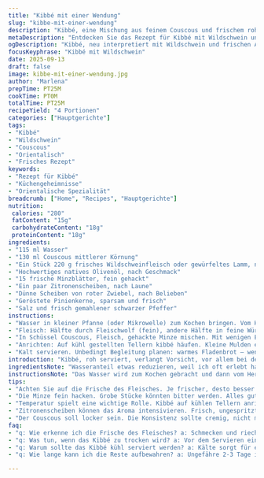 ```yaml
---
title: "Kibbé mit einer Wendung"
slug: "kibbe-mit-einer-wendung"
description: "Kibbé, eine Mischung aus feinem Couscous und frischem rohem Lamm- oder Rindfleisch, wird hier neu interpretiert. Statt klassischem Rindfleisch eine Kombination mit Wildschwein, für leicht erdigen Geschmack. Olivenöl zum Verbinden, frische Minze, Zitrone, rote Zwiebel und geröstete Pinienkerne als aromatische Partner. Das Wasser wird leicht reduziert, der Couscous ein wenig länger quellen gelassen. Wichtig: Vorsicht bei rohem Fleisch, absolute Frische und saubere Hände. Behutsam vermengen, nicht überkneten, sonst wird die Textur zu zäh. Serviert auf kühlen Tellern, begleitet von warmem Fladenbrot oder alternativ glutenfreiem Hirsebrot. Feinwürzig, kühl, eine pralle Textur zwischen griffig und cremig. Ein Teller, der erzählt von Geduld und Improvisation in der orientalischen Küche."
metaDescription: "Entdecken Sie das Rezept für Kibbé mit Wildschwein und frischen Aromen. Eine neuartige Interpretation des Klassikers für Ihre Küche"
ogDescription: "Kibbé, neu interpretiert mit Wildschwein und frischen Aromen, wird zum Highlight Ihrer nächsten Mahlzeit. Ideal für einen besonderen Anlass"
focusKeyphrase: "Kibbé mit Wildschwein"
date: 2025-09-13
draft: false
image: kibbe-mit-einer-wendung.jpg
author: "Marlena"
prepTime: PT25M
cookTime: PT0M
totalTime: PT25M
recipeYield: "4 Portionen"
categories: ["Hauptgerichte"]
tags:
- "Kibbé"
- "Wildschwein"
- "Couscous"
- "Orientalisch"
- "Frisches Rezept"
keywords:
- "Rezept für Kibbé"
- "Küchengeheimnisse"
- "Orientalische Spezialität"
breadcrumb: ["Home", "Recipes", "Hauptgerichte"]
nutrition: 
 calories: "280"
 fatContent: "15g"
 carbohydrateContent: "18g"
 proteinContent: "18g"
ingredients:
- "115 ml Wasser"
- "130 ml Couscous mittlerer Körnung"
- "Ein Stück 220 g frisches Wildschweinfleisch oder gewürfeltes Lamm, nach Wahl (Filet oder Keule)"
- "Hochwertiges natives Olivenöl, nach Geschmack"
- "15 frische Minzblätter, fein gehackt"
- "Ein paar Zitronenscheiben, nach Laune"
- "Dünne Scheiben von roter Zwiebel, nach Belieben"
- "Geröstete Pinienkerne, sparsam und frisch"
- "Salz und frisch gemahlener schwarzer Pfeffer"
instructions:
- "Wasser in kleiner Pfanne (oder Mikrowelle) zum Kochen bringen. Vom Herd nehmen, Couscous einstreuen, zudecken. 6-7 Minuten quellen lassen, bis kein Wasser mehr sichtbar, Körner locker, mit Gabel auflockern. Abkühlen lassen, Temperatur leicht unter Zimmertemperatur."
- "Fleisch: Hälfte durch Fleischwolf (fein), andere Hälfte in feine Würfel schneiden. Sauber arbeiten, kalte Messer und Schneidebrett, um unsaubere Texturen und Erwärmung zu vermeiden. Kurz kalt stellen, alles zusammen nicht zu lange lagern."
- "In Schüssel Couscous, Fleisch, gehackte Minze mischen. Mit wenigen Esslöffeln Olivenöl binden. Geschmack prüfen, Salz und Pfeffer dosieren. Nicht zu viel Öl – soll binden, nicht ertränken. Mischung soll kühlen, Aromen durchziehen, also abgedeckt 12-16 Minuten in Kühlschrank stellen. Kurz vor Servieren erneut durchmischen. Samtig, nicht zu nass."
- "Anrichten: Auf kühl gestellten Tellern kibbé häufen. Kleine Mulden eindrücken, darin etwas Olivenöl gießen – das glänzt, riecht würzig, wird langsam eingenommen. Ringel aus Zitronenscheiben dazu, einige rote Zwiebelscheibchen. Pinienkerne darüber streuen. Achtung, nicht zu viele – sollen Akzente setzen, nicht dominieren."
- "Kalt servieren. Unbedingt Begleitung planen: warmes Fladenbrot – wenn nicht verfügbar, Hirsebrot oder dünnes Maisbrot. Passt auch zu dünnem Salat. Immer wieder probiert, nie mit zu warmem Brot servieren – sonst verweichlicht der Kibbé, verliert Biss."
introduction: "Kibbé, roh serviert, verlangt Vorsicht, vor allem bei der Fleischqualität. Je frischer, desto besser. Würde ich empfehlen, den Couscous wirklich mittelkörnig zu nehmen, fein wird zu matschig, grob zu trocken. Wildschwein bringt eine neue Note – fest, leicht süßlich, ein bisschen wilder als Rind. Minze nicht zu grob schneiden, sonst wird sie bitter. Die Kombination mit Zitrone und Olivenöl bringt Frische und Feuchtigkeit, die das rohe Fleisch mit Couscous verbindet. Viel Geduld mit dem Quellprozess – zu kurz gegart, zu trocken, zu lang, schleimig. Ich habe oft den Fehler gemacht, die Mischung zu stark zu kneten, das endet in Gummi. Lieber locker bleiben. So entsteht ein frischer, gleichzeitig saftiger Kibbé, der auf der Zunge zerschmilzt. Ein Gericht für die Sommertage, wenn alles leicht sein darf und doch nicht langweilig."
ingredientsNote: "Wasseranteil etwas reduzieren, weil ich oft erlebt habe, dass Kabeljau nicht genügend Struktur hält, wenn Couscous zu nass ist. Couscous mittlere Körnung wählen – Grob zu verloren, fein zu pampig. Fleisch sollte von Hand frisch gehackt werden, um die richtige Textur zu erhalten. Wildschwein ersetzt hier das Rindfleisch, gibt eine interessante herbe Note, gerne aber auch Lamm oder Original Rind. Olivenöl unbedingt kalt gepresst, nicht zu bitter. Frische Minze ist hier Pflicht, trocken oder gefroren bringt nicht dieselbe Lebendigkeit. Statt Pinienkerne kann man auch geröstete Mandeln nehmen, das gibt mehr Crunch und eine nussige Tiefe. Zitronenscheiben am besten frisch und ungespritzt, die Schale in feinen Streifen ist auch eine Option, für mehr Aroma und Biss. Rote Zwiebeln bevorzugt frisch und dünn geschnitten, das gibt Frische, die knackige Struktur, allerdings ruhig etwas ziehen lassen, damit die Schärfe sich mildert. Salz sparsam, um nicht den Eigengeschmack des Fleisches zu überdecken."
instructionsNote: "Das Wasser wird zum Kochen gebracht und dann vom Herd genommen; die Hitze reicht, damit der Couscous gleichmäßig aufquillt, Abdeckung wichtig, damit kein Wasserdampf entweicht. 6-7 Minuten sind aus Erfahrung ideal, länger macht es matschig; der richtige Zeitpunkt ist, wenn keine Flüssigkeit mehr sichtbar, aber dennoch Körner erkennbar sind und sich leicht trennen lassen. Fleisch durch den Fleischwolf gibt feine Konsistenz, für die kleinen Würfel braucht es scharfe Klingen, Kälte sorgt für eine bessere Arbeit. Mischung nur leicht mit Olivenöl binden, sonst wird die Masse zu ölig. Salzen und Pfeffern nach Gefühl – immer lieber weniger, denn Nachwürzen geht jederzeit noch. Die Ruhephase im Kühlschrank ist entscheidend, zwei Ursachen: Aromaverbindung und Texturfestigung. Beim Anrichten helfen Mulden, damit das Öl nicht verläuft, gibt einen glänzenden Effekt und verzögert das Austrocknen. Kalt servieren, nicht antauen lassen, falls längere Wartezeit, sonst wird es zäh. Begleitung von warmem Fladenbrot oder glutenfreiem Ersatz sorgt für Ausgleich von der kühlen, zarten Konsistenz. Alles zusammen: ein Spiel aus Kälte, Frische und leichter Bissfestigkeit, kein Gericht für Ungeduldige."
tips:
- "Achten Sie auf die Frische des Fleisches. Je frischer, desto besser das Ergebnis. Verwenden Sie kaltes Wasser zum Quellen des Couscous, damit die Körner ihr Volumen verdoppeln. Ein einfaches Missgeschick kann die Textur ruinieren. Zuviel Wärme beim Vermengen kann die Masse zäh machen. Arbeiten Sie gründlich und schnell."
- "Die Minze fein hacken. Grobe Stücke könnten bitter werden. Alles gut abmessen, um eine gleichmäßige Mischung zu garantieren. Olivenöl sollte nicht zu dominant sein. Es geht darum, das Kibbé zu binden. Schmecken Sie vor dem Kühlen ab, damit sich die Aromen gut entfalten. Nicht übertreiben."
- "Temperatur spielt eine wichtige Rolle. Kibbé auf kühlen Tellern anrichten, das hält es frisch. Die Mulden für das Olivenöl sorgen dafür, dass nichts ausläuft. Servieren Sie es mit warmem Fladenbrot, das gibt eine angenehme Kontrasttextur. Hirsebrot ist auch toll. Weichen nicht alles durch."
- "Zitronenscheiben können das Aroma intensivieren. Frisch, ungespritzt verwenden. Für mehr Frische kann man die Schale in feinen Streifen nutzen. Immer im Kühlschrank aufbewahren nach der Zubereitung, bei zu langer Wartezeit wird’s zäh. Planen Sie die Zugabe an Pinienkernen gut. Weniger ist mehr."
- "Der Couscous soll locker sein. Die Konsistenz sollte cremig, nicht matschig sein. Wenn beim Quellen zu viel Wasser verwendet wurde, wird das Gericht matschig. Fehler korrigieren, indem man weniger Flüssigkeit benutzt. Probieren Sie verschiedene Gewürze, um einen eigenen Geschmack zu finden."
faq:
- "q: Wie erkenne ich die Frische des Fleisches? a: Schmecken und riechen. Gutes Fleisch sollte nicht unangenehm riechen. Farben müssen lebhaft sein, nicht grau oder bräunlich. Fragen Sie einmal beim Händler nach, woher das Fleisch kommt."
- "q: Was tun, wenn das Kibbé zu trocken wird? a: Vor dem Servieren einfach etwas Olivenöl und Zitronensaft hinzufügen. Das bringt Feuchtigkeit zurück. Wenn das Fleisch zu lange gelagert wurde, am besten gleich verarbeiten."
- "q: Warum sollte das Kibbé kühl serviert werden? a: Kälte sorgt für eine feine Textur. Zu warm kann es die Konsistenz ruinieren. Ausserdem hilft die Frische gegen unangenehme Gerüche beim servieren. Alles läuft glatt."
- "q: Wie lange kann ich die Reste aufbewahren? a: Ungefähre 2-3 Tage im Kühlschrank. Aber immer luftdicht verpacken. Erhitzen nicht empfohlen, dann wird die Textur zerkocht. Es könnte auch seine aromatischen Eigenschaften verlieren."

---
```

